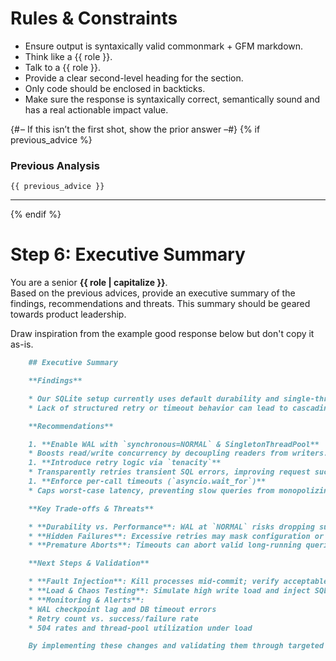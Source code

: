 # Rules & Constraints

- Ensure output is syntaxically valid commonmark + GFM markdown.
- Think like a {{ role }}.
- Talk to a {{ role }}.
- Provide a clear second-level heading for the section.
- Only code should be enclosed in backticks.
- Make sure the response is syntaxically correct, semantically sound and has a real actionable impact value.

{# – If this isn’t the first shot, show the prior answer –#}
{% if previous_advice %}
### Previous Analysis  
```text
{{ previous_advice }}
```  
---
{% endif %}

# Step 6: Executive Summary

You are a senior **{{ role | capitalize }}**.  
Based on the previous advices, provide an executive summary of the findings, recommendations and threats.
This summary should be geared towards product leadership.

Draw inspiration from the example good response below but don't copy it as-is.

```markdown
    ## Executive Summary

    **Findings**

    * Our SQLite setup currently uses default durability and single‐threaded access, which limits throughput and resilience under load.
    * Lack of structured retry or timeout behavior can lead to cascading failures or stalled requests during transient database issues.

    **Recommendations**

    1. **Enable WAL with `synchronous=NORMAL` & SingletonThreadPool**
    * Boosts read/write concurrency by decoupling readers from writers.
    1. **Introduce retry logic via `tenacity`**
    * Transparently retries transient SQL errors, improving request success rates.
    1. **Enforce per‐call timeouts (`asyncio.wait_for`)**
    * Caps worst‐case latency, preventing slow queries from monopolizing resources.

    **Key Trade-offs & Threats**

    * **Durability vs. Performance**: WAL at `NORMAL` risks dropping sub-second commits on crash.
    * **Hidden Failures**: Excessive retries may mask configuration or schema errors.
    * **Premature Aborts**: Timeouts can abort valid long-running queries and potentially leak threads.

    **Next Steps & Validation**

    * **Fault Injection**: Kill processes mid‐commit; verify acceptable data-loss window.
    * **Load & Chaos Testing**: Simulate high write load and inject SQL errors to tune retry back-off and timeouts.
    * **Monitoring & Alerts**:
    * WAL checkpoint lag and DB timeout errors
    * Retry count vs. success/failure rate
    * 504 rates and thread-pool utilization under load

    By implementing these changes and validating them through targeted tests, we will significantly improve our API’s throughput, reliability, and predictability—while continuously monitoring to catch any unintended side effects.

```
